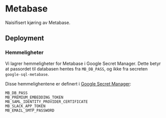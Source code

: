 # Metabase

Naisifisert kjøring av Metabase.

## Deployment

### Hemmeligheter

Vi lagrer hemmeligheter for Metabase i Google Secret Manager. Dette betyr at passordet til databasen hentes fra `MB_DB_PASS`, og ikke fra secreten `google-sql-metabase`.

Disse hemmelighentene er definert i [Google Secret Manager](https://console.cloud.google.com/security/secret-manager/secret/metabase/versions?project=nada-dev-db2e):
```
MB_DB_PASS
MB_PREMIUM_EMBEDDING_TOKEN
MB_SAML_IDENTITY_PROVIDER_CERTIFICATE
MB_SLACK_APP_TOKEN
MB_EMAIL_SMTP_PASSWORD
```
